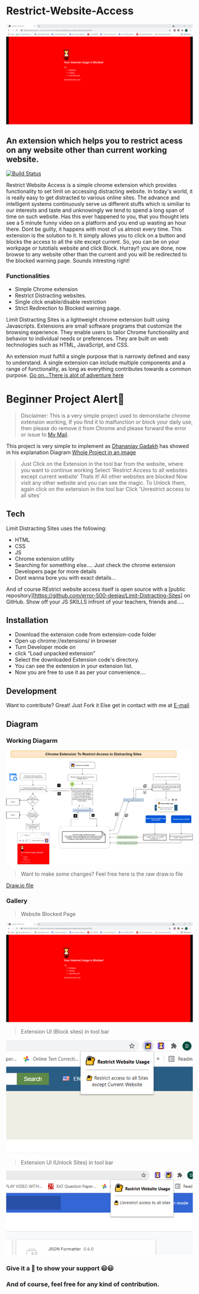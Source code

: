 # Restrict-Website-Access
![Limit Dashboard](https://raw.githubusercontent.com/error-500-deejay/Restrict-Website-Access/main/extension-UI/blocked-page.PNG)
## An extension which helps you to restrict acess on any website other than current working website.




[![Build Status](https://travis-ci.org/joemccann/dillinger.svg?branch=master)](https://travis-ci.org/joemccann/dillinger)

Restrict Website Access  is a simple chrome extension which provides functionality to set limit on accessing distracting website. In today's world, it is really easy to get distracted to various online sites. The advance and intelligent systems continuously serve us different stuffs which is similiar to our interests and taste and unknowingly we tend to spend a long span of time on such website. Has this ever happened to you, that you thought lets see a 5 minute funny video on a platform and you end up wasting an hour there. Dont be guilty, it happens with most of us almost every time. This extension is the solution to it. It simply allows you to click on a button and blocks the access to all the site except current. So, you can be on your workpage or tutotials  website and click Block.  Hurray!! you are done, now browse to any website other than the current and you will be redirected to the blocked warning page. Sounds intresting right!

### Functionalities
- Simple Chrome extension
- Restrict Distracting websites.
- Single click enable/disable restriction
- Strict Redirection to Blocked warning page.

Limit Distracting Sites is a lightweight chrome extension built using Javascripts. Extensions are small software programs that customize the browsing experience. They enable users to tailor Chrome functionality and behavior to individual needs or preferences. They are built on web technologies such as HTML, JavaScript, and CSS. 

An extension must fulfill a single purpose that is narrowly defined and easy to understand. A single extension can include multiple components and a range of functionality, as long as everything contributes towards a common purpose.
[Go on...There is alot of adventure here](https://developer.chrome.com/docs/extensions/mv2/overview/)

# Beginner Project Alert🌟
>Disclaimer: This is a very simple project used to demonstarte chrome extension working, If you find it to malfunction or block your daily use, then please do remove it from Chrome and please forward the error or issue to [My Mail](mailto:gadakh.dhananjay3@gmail.com?subject=Contact%20for%20Contirbution%20to%20Chat%20app%20on%20Github).



This project is very simple to implement as  [Dhananjay Gadakh](https://github.com/error-500-deejay) has showed in his explanation Diagram [Whole Project in an image](https://raw.githubusercontent.com/error-500-deejay/Limit-Distracting-Sites/main/explanation-diagram/working.png)

> Just Click on the Extension in the tool bar from the website, where you want to continue working
> Select 'Restrict Access to all websites except current website'
> Thats it! All other websites are blocked
> Now visit any other website and you can see the magic.
> To Unlock them, again click on the extension in the tool bar
> Click 'Unrestrict access to all sites'


## Tech

Limit Distracting Sites uses the following:

- HTML
- CSS
- JS
- Chrome extension utility
- Searching for something else.... Just check the chrome extension Developers page for more details
- Dont wanna bore you with exact details...

And of course REstrict website access itself is open source with a [public repository][https://github.com/error-500-deejay/Limit-Distracting-Sites]
 on GitHub. Show off your JS SKILLS infront of your teachers, friends and.....

## Installation
- Download the extension code from extension-code folder
-  Open up chrome://extensions/ in browser
- Turn Developer mode on
- click “Load unpacked extension"
- Select the downloaded Extension code's directory.
- You can see the extension in your extension list.
- Now you are free to use it as per your convenience....

## Development

Want to contribute? Great!
Just Fork it 
Else get in contact with me at [E-mail](gadakh.dhananjay3@gmail.com)

## Diagram

### Working Diagarm

![Working](https://raw.githubusercontent.com/error-500-deejay/Restrict-Website-Access/main/extension-diagram/explanation-diagram.png)
 > Want to make some changes? Feel free here is the raw draw.io file
 
 [Draw.io file](hhttps://raw.githubusercontent.com/error-500-deejay/Restrict-Website-Access/main/extension-diagram/explanation-diagram.drawio)
 
### Gallery
 
 >  Website Blocked Page
 
![](https://raw.githubusercontent.com/error-500-deejay/Restrict-Website-Access/main/extension-UI/blocked-page.PNG)

> Extension UI (Block sites) in tool bar

![](https://raw.githubusercontent.com/error-500-deejay/Restrict-Website-Access/main/extension-UI/extension.PNG)

> Extension UI (Unlock Sites) in tool bar

![](https://raw.githubusercontent.com/error-500-deejay/Restrict-Website-Access/main/extension-UI/extension-active.PNG)

### Give it a 🌟 to show your support 😃😃
### And of course, feel free for any kind of contribution.
